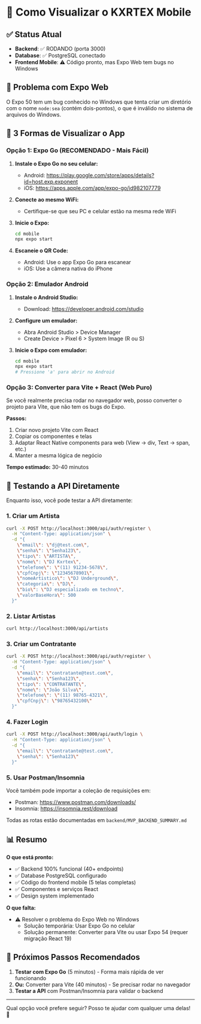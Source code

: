 # 🎯 Como Visualizar o KXRTEX Mobile

## ✅ Status Atual

- **Backend**: ✅ RODANDO (porta 3000)
- **Database**: ✅ PostgreSQL conectado
- **Frontend Mobile**: ⚠️ Código pronto, mas Expo Web tem bugs no Windows

## 🐛 Problema com Expo Web

O Expo 50 tem um bug conhecido no Windows que tenta criar um diretório com o nome `node:sea` (contém dois-pontos), o que é inválido no sistema de arquivos do Windows.

## 📱 3 Formas de Visualizar o App

### Opção 1: Expo Go (RECOMENDADO - Mais Fácil)

1. **Instale o Expo Go no seu celular:**
   - Android: https://play.google.com/store/apps/details?id=host.exp.exponent
   - iOS: https://apps.apple.com/app/expo-go/id982107779

2. **Conecte ao mesmo WiFi:**
   - Certifique-se que seu PC e celular estão na mesma rede WiFi

3. **Inicie o Expo:**
   ```bash
   cd mobile
   npx expo start
   ```

4. **Escaneie o QR Code:**
   - Android: Use o app Expo Go para escanear
   - iOS: Use a câmera nativa do iPhone

### Opção 2: Emulador Android

1. **Instale o Android Studio:**
   - Download: https://developer.android.com/studio

2. **Configure um emulador:**
   - Abra Android Studio > Device Manager
   - Create Device > Pixel 6 > System Image (R ou S)

3. **Inicie o Expo com emulador:**
   ```bash
   cd mobile
   npx expo start
   # Pressione 'a' para abrir no Android
   ```

### Opção 3: Converter para Vite + React (Web Puro)

Se você realmente precisa rodar no navegador web, posso converter o projeto para Vite, que não tem os bugs do Expo.

**Passos:**
1. Criar novo projeto Vite com React
2. Copiar os componentes e telas
3. Adaptar React Native components para web (View → div, Text → span, etc.)
4. Manter a mesma lógica de negócio

**Tempo estimado:** 30-40 minutos

## 🧪 Testando a API Diretamente

Enquanto isso, você pode testar a API diretamente:

### 1. Criar um Artista

```bash
curl -X POST http://localhost:3000/api/auth/register \
  -H "Content-Type: application/json" \
  -d "{
    \"email\": \"dj@test.com\",
    \"senha\": \"Senha123\",
    \"tipo\": \"ARTISTA\",
    \"nome\": \"DJ Kxrtex\",
    \"telefone\": \"(11) 91234-5678\",
    \"cpfCnpj\": \"12345678901\",
    \"nomeArtistico\": \"DJ Underground\",
    \"categoria\": \"DJ\",
    \"bio\": \"DJ especializado em techno\",
    \"valorBaseHora\": 500
  }"
```

### 2. Listar Artistas

```bash
curl http://localhost:3000/api/artists
```

### 3. Criar um Contratante

```bash
curl -X POST http://localhost:3000/api/auth/register \
  -H "Content-Type: application/json" \
  -d "{
    \"email\": \"contratante@test.com\",
    \"senha\": \"Senha123\",
    \"tipo\": \"CONTRATANTE\",
    \"nome\": \"João Silva\",
    \"telefone\": \"(11) 98765-4321\",
    \"cpfCnpj\": \"98765432100\"
  }"
```

### 4. Fazer Login

```bash
curl -X POST http://localhost:3000/api/auth/login \
  -H "Content-Type: application/json" \
  -d "{
    \"email\": \"contratante@test.com\",
    \"senha\": \"Senha123\"
  }"
```

### 5. Usar Postman/Insomnia

Você também pode importar a coleção de requisições em:
- Postman: https://www.postman.com/downloads/
- Insomnia: https://insomnia.rest/download

Todas as rotas estão documentadas em `backend/MVP_BACKEND_SUMMARY.md`

## 📊 Resumo

**O que está pronto:**
- ✅ Backend 100% funcional (40+ endpoints)
- ✅ Database PostgreSQL configurado
- ✅ Código do frontend mobile (5 telas completas)
- ✅ Componentes e serviços React
- ✅ Design system implementado

**O que falta:**
- ⚠️ Resolver o problema do Expo Web no Windows
  - Solução temporária: Usar Expo Go no celular
  - Solução permanente: Converter para Vite ou usar Expo 54 (requer migração React 19)

## 🚀 Próximos Passos Recomendados

1. **Testar com Expo Go** (5 minutos) - Forma mais rápida de ver funcionando
2. **Ou:** Converter para Vite (40 minutos) - Se precisar rodar no navegador
3. **Testar a API** com Postman/Insomnia para validar o backend

---

Qual opção você prefere seguir? Posso te ajudar com qualquer uma delas! 🎵
